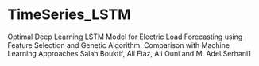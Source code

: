 # TimeSeries_LSTM
Optimal Deep Learning LSTM Model for Electric Load Forecasting using Feature Selection and Genetic Algorithm: Comparison with Machine Learning Approaches
Salah Bouktif, Ali Fiaz, Ali Ouni and M. Adel Serhani1
